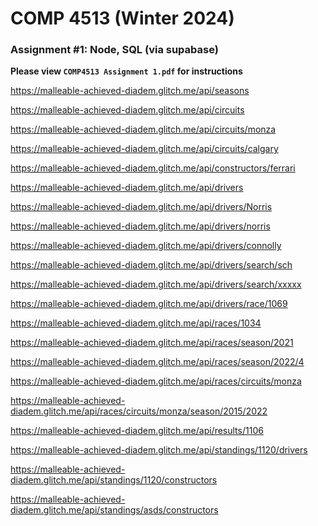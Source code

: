 # COMP 4513 (Winter 2024)
### Assignment #1: Node, SQL (via supabase)

**Please view `COMP4513 Assignment 1.pdf` for instructions**

https://malleable-achieved-diadem.glitch.me/api/seasons </br>

https://malleable-achieved-diadem.glitch.me/api/circuits </br>

https://malleable-achieved-diadem.glitch.me/api/circuits/monza </br>

https://malleable-achieved-diadem.glitch.me/api/circuits/calgary </br>

https://malleable-achieved-diadem.glitch.me/api/constructors/ferrari </br>

https://malleable-achieved-diadem.glitch.me/api/drivers </br>

https://malleable-achieved-diadem.glitch.me/api/drivers/Norris </br>

https://malleable-achieved-diadem.glitch.me/api/drivers/norris </br>

https://malleable-achieved-diadem.glitch.me/api/drivers/connolly</br>

https://malleable-achieved-diadem.glitch.me/api/drivers/search/sch </br>

https://malleable-achieved-diadem.glitch.me/api/drivers/search/xxxxx </br>

https://malleable-achieved-diadem.glitch.me/api/drivers/race/1069 </br>

https://malleable-achieved-diadem.glitch.me/api/races/1034 </br>

https://malleable-achieved-diadem.glitch.me/api/races/season/2021 </br>

https://malleable-achieved-diadem.glitch.me/api/races/season/2022/4 </br>

https://malleable-achieved-diadem.glitch.me/api/races/circuits/monza </br>

https://malleable-achieved-diadem.glitch.me/api/races/circuits/monza/season/2015/2022 </br>

https://malleable-achieved-diadem.glitch.me/api/results/1106 </br>

https://malleable-achieved-diadem.glitch.me/api/standings/1120/drivers </br>

https://malleable-achieved-diadem.glitch.me/api/standings/1120/constructors </br>

https://malleable-achieved-diadem.glitch.me/api/standings/asds/constructors </br>






